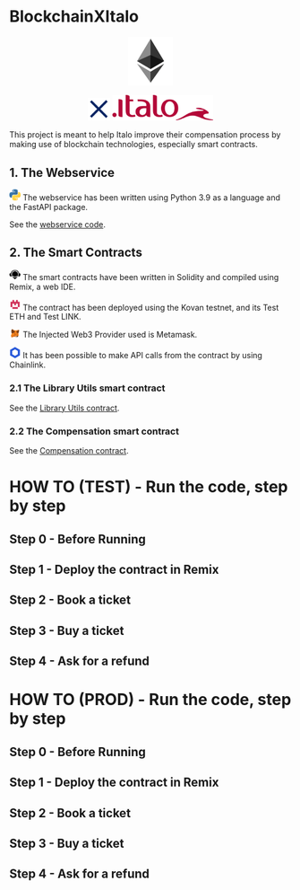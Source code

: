 # BlockchainXItalo
<p align="center"><img src="https://github.com/RebSolcia/BlockchainXItalo/blob/main/README_pics/Ethereum.png" width="80"> <p align="center"><img src="https://github.com/RebSolcia/BlockchainXItalo/blob/main/README_pics/For.png" width="40"> <img src="https://github.com/RebSolcia/BlockchainXItalo/blob/main/README_pics/Italo.png" width="180"/></p>

This project is meant to help Italo improve their compensation process by making use of blockchain technologies, especially smart contracts.

## 1. The Webservice

<img src="https://github.com/RebSolcia/BlockchainXItalo/blob/main/README_pics/Python.png" width="20"> The webservice has been written using Python 3.9 as a language and the FastAPI package.

See the [webservice code](https://github.com/RebSolcia/BlockchainXItalo/blob/main/code/webservice.py).


## 2. The Smart Contracts

<img src="https://github.com/RebSolcia/BlockchainXItalo/blob/main/README_pics/Remix.png" width="20"> The smart contracts have been written in Solidity and compiled using Remix, a web IDE.

<img src="https://github.com/RebSolcia/BlockchainXItalo/blob/main/README_pics/Kovan.png" width="20"> The contract has been deployed using the Kovan testnet, and its Test ETH and Test LINK.

<img src="https://github.com/RebSolcia/BlockchainXItalo/blob/main/README_pics/Metamask.png" width="20"> The Injected Web3 Provider used is Metamask.

<img src="https://github.com/RebSolcia/BlockchainXItalo/blob/main/README_pics/Chainlink.png" width="20"> It has been possible to make API calls from the contract by using Chainlink.

### 2.1 The Library Utils smart contract
See the [Library Utils contract](https://github.com/RebSolcia/BlockchainXItalo/blob/main/code/LibraryUtils.sol).

### 2.2 The Compensation smart contract
See the [Compensation contract](https://github.com/RebSolcia/BlockchainXItalo/blob/main/code/TicketNew.sol).


# HOW TO (TEST) - Run the code, step by step
## Step 0 - Before Running

## Step 1 - Deploy the contract in Remix

## Step 2 - Book a ticket

## Step 3 - Buy a ticket

## Step 4 - Ask for a refund


# HOW TO (PROD) - Run the code, step by step
## Step 0 - Before Running

## Step 1 - Deploy the contract in Remix

## Step 2 - Book a ticket

## Step 3 - Buy a ticket

## Step 4 - Ask for a refund



